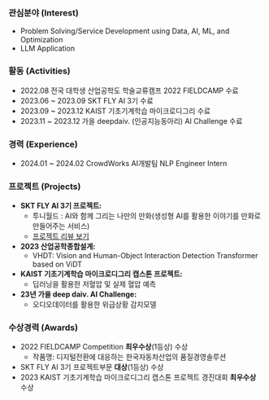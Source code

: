 ### 관심분야 (Interest)
- Problem Solving/Service Development using Data, AI, ML, and Optimization
- LLM Application

### 활동 (Activities)
- 2022.08 전국 대학생 산업공학도 학술교류캠프 2022 FIELDCAMP 수료
- 2023.06 ~ 2023.09 SKT FLY AI 3기 수료
- 2023.09 ~ 2023.12 KAIST 기초기계학습 마이크로디그리 수료
- 2023.11 ~ 2023.12 가을 deepdaiv. (인공지능동아리) AI Challenge 수료

### 경력 (Experience)
- 2024.01 ~ 2024.02 CrowdWorks AI개발팀 NLP Engineer Intern

### 프로젝트 (Projects)
- **SKT FLY AI 3기 프로젝트:**
  - 투니월드 : AI와 함께 그리는 나만의 만화(생성형 AI를 활용한 이야기를 만화로 만들어주는 서비스)
  - [프로젝트 리뷰 보기](https://www.skttechacademy.com/nonmember/flyAi/flyAiProjectReviewList)
- **2023 산업공학종합설계:**
  - VHDT: Vision and Human-Object Interaction Detection Transformer based on ViDT
- **KAIST 기초기계학습 마이크로디그리 캡스톤 프로젝트:**
  - 딥러닝을 활용한 저혈압 및 실제 혈압 예측
- **23년 가을 deep daiv. AI Challenge:**
  - 오디오데이터를 활용한 위급상황 감지모델

### 수상경력 (Awards)
- 2022 FIELDCAMP Competition **최우수상**(1등상) 수상
  - 작품명: 디지털전환에 대응하는 한국자동차산업의 품질경영솔루션
- SKT FLY AI 3기 프로젝트부문 **대상**(1등상) 수상
- 2023 KAIST 기초기계학습 마이크로디그리 캡스톤 프로젝트 경진대회 **최우수상** 수상

